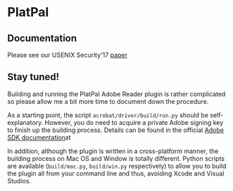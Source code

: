 PlatPal
=======

Documentation
-------------
Please see our USENIX Security'17 [paper](https://sslab.gtisc.gatech.edu/assets/papers/2017/xu:platpal.pdf)

Stay tuned!
-----------
Building and running the PlatPal Adobe Reader plugin is rather complicated
so please allow me a bit more time to document down the procedure.

As a starting point, the script `acrobat/driver/build/run.py` should be
self-explanatory. However, you do need to acquire a private Adobe signing
key to finish up the building process. Details can be found in the official
[Adobe SDK documentation](https://help.adobe.com/en_US/acrobat/acrobat_dc_sdk/2015/HTMLHelp/index.html#t=Acro12_MasterBook/Reader_Plugins/Reader_enablement.htm)at 

In addition, although the plugin is written in a cross-platform manner, the
building process on Mac OS and Window is totally different. Python scripts
are available (`build/mac.py`, `build/win.py` respectively) to allow you to
build the plugin all from your command line and thus, avoiding Xcode and
Visual Studios.
